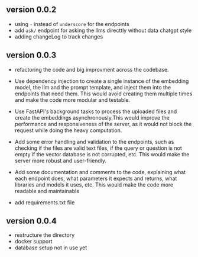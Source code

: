 ## version 0.0.2
- using `-` instead of `underscore` for the endpoints
- add `ask/` endpoint for asking the llms directtly without data chatgpt style
- adding changeLog to track changes 

## version 0.0.3
- refactoring the code and big improvment across the codebase.  
- Use dependency injection to create a single instance of the embedding model,
the llm and the prompt template, and inject them into the endpoints that need them.
This would avoid creating them multiple times and make the code more modular and testable.  

- Use FastAPI's background tasks to process the uploaded files and create the embeddings 
asynchronously.This would improve the performance and responsiveness of the server, 
as it would not block the request while doing the heavy computation.  

- Add some error handling and validation to the endpoints,
such as checking if the files are valid text files, if the query or question is not empty
if the vector database is not corrupted, etc. This would make the server more robust and user-friendly.  

- Add some documentation and comments to the code, explaining what each endpoint does, what
parameters it expects and returns, what libraries and models it uses, etc. This would make
the code more readable and maintainable
- add requirements.txt file

## version 0.0.4
- restructure the directory
- docker support 
- database setup not in use yet
